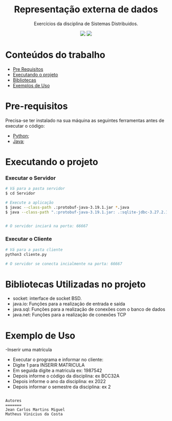 <h1 align="center">Representação externa de dados</h1>
<p href="#descricao" align="center">Exercícios da disciplina  de Sistemas Distribuidos.</p>

<div align="center">
  <img src="https://img.shields.io/badge/python-%23007ACC.svg?&style=for-the-badge&logo=python&logoColor=white"> 
  <img src="https://img.shields.io/badge/java-%23007ACC.svg?&style=for-the-badge&logo=java&logoColor=white">

	
</div>

[comment]: <> (<h4 align="center"> )


[comment]: <> (</h4>)

Conteúdos do trabalho
=================
<!--ts-->
   * [Pre Requisitos](#pre-requisitos)
   * [Executando o projeto](#executando-o-projeto)
   * [Bibliotecas](#bibliotecas-utilizadas)
   * [Exemplos de Uso](#exemplos-de-uso)
  
<!--te-->

Pre-requisitos
==============

Precisa-se ter instalado na sua máquina as seguintes ferramentas antes de executar o código:
- [Python](https://www.python.org/);
- [Java](https://www.java.com/pt-BR/);

Executando o projeto
====================

###  Executar o Servidor

```bash
# Vá para a pasta servidor
$ cd Servidor

# Execute a aplicação
$ javac --class-path .:protobuf-java-3.19.1.jar *.java
$ java --class-path ".:protobuf-java-3.19.1.jar: .:sqlite-jdbc-3.27.2.1.jar" servidor


# O servidor inciará na porta: 66667
```

###  Executar o Cliente

```bash
# Vá para a pasta cliente
python3 cliente.py

# O servidor se conecta incialmente na porta: 66667
```

Bibliotecas Utilizadas no projeto 
==============

  - socket: interface de socket BSD.	
  - java.io: Funções para a realização de entrada e saída
  - java.sql: Funções para a realização de conexões com o banco de dados
  - java.net: Funções para a realização de conexões TCP


Exemplo de Uso
==============
-Inserir uma matrícula
- Executar o programa e informar no cliente:
- Digite 1 para INSERIR MATRICULA 
- Em seguida digite a matricula ex: 1987542
- Depois informe o código da disciplina: ex BCC32A
- Depois informe o ano da disciplina: ex 2022
- Depois informar o semestre da disciplina: ex 2


```

Autores
=======
Jean Carlos Martins Miguel
Matheus Vinicius da Costa
